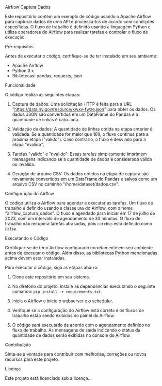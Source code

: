  Airflow Captura Dados

Este repositório contém um exemplo de código usando o Apache Airflow para capturar dados de uma API e processá-los de acordo com condições específicas. O fluxo de trabalho é definido usando a linguagem Python e utiliza operadores do Airflow para realizar tarefas e controlar o fluxo de execução.

Pré-requisitos

Antes de executar o código, certifique-se de ter instalado em seu ambiente:

- Apache Airflow
- Python 3.x
- Bibliotecas: pandas, requests, json

 Funcionalidade

O código realiza as seguintes etapas:

1. Captura de dados: Uma solicitação HTTP é feita para a URL "https://data.ny.gov/resource/kwxv-fwze.json" para obter os dados. Os dados JSON são convertidos em um DataFrame do Pandas e a quantidade de linhas é calculada.

2. Validação de dados: A quantidade de linhas obtida na etapa anterior é validada. Se a quantidade for maior que 100, o fluxo continua para a próxima etapa ("valido"). Caso contrário, o fluxo é desviado para a etapa "nvalido".

3. Tarefas "valido" e "nvalido": Essas tarefas simplesmente imprimem mensagens indicando se a quantidade de dados é considerada válida ou inválida.

4. Geração de arquivo CSV: Os dados obtidos na etapa de captura são novamente convertidos em um DataFrame do Pandas e salvos como um arquivo CSV no caminho "/home/dataset/dados.csv".

 Configuração do Airflow

O código utiliza o Airflow para agendar e executar as tarefas. Um fluxo de trabalho é definido usando a classe `DAG` do Airflow, com o nome "airflow_captura_dados". O fluxo é agendado para iniciar em 17 de julho de 2023, com um intervalo de agendamento de 30 minutos. O fluxo de trabalho não recupera tarefas atrasadas, pois `catchup` está definido como `False`.

 Executando o Código

Certifique-se de ter o Airflow configurado corretamente em seu ambiente antes de executar o código. Além disso, as bibliotecas Python mencionadas acima devem estar instaladas.

Para executar o código, siga as etapas abaixo:

1. Clone este repositório em seu sistema.

2. No diretório do projeto, instale as dependências executando o seguinte comando: `pip install -r requirements.txt`.

3. Inicie o Airflow e inicie o webserver e o scheduler.

4. Verifique se a configuração do Airflow está correta e os fluxos de trabalho estão sendo exibidos no painel do Airflow.

5. O código será executado de acordo com o agendamento definido no fluxo de trabalho. As mensagens de saída indicando o status da quantidade de dados serão exibidas no console do Airflow.

 Contribuição

Sinta-se à vontade para contribuir com melhorias, correções ou novos recursos para este projeto.

 Licença

Este projeto está licenciado sob a licença...
